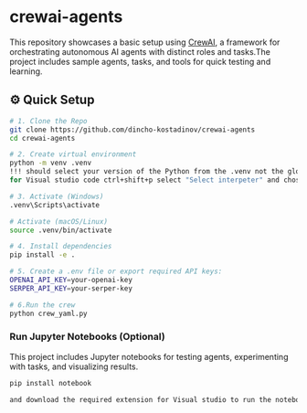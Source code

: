# crewai-agents
This repository showcases a basic setup using [CrewAI](https://github.com/joaomdmoura/crewai), a framework for orchestrating autonomous AI agents with distinct roles and tasks.The project includes sample agents, tasks, and tools for quick testing and learning.

## ⚙️ Quick Setup

```bash
# 1. Clone the Repo
git clone https://github.com/dincho-kostadinov/crewai-agents
cd crewai-agents

# 2. Create virtual environment
python -m venv .venv
!!! should select your version of the Python from the .venv not the global one.
for Visual studio code ctrl+shift+p select "Select interpeter" and chose the python from .venv/Scripts/python.exe 

# 3. Activate (Windows)
.venv\Scripts\activate

# Activate (macOS/Linux)
source .venv/bin/activate

# 4. Install dependencies
pip install -e .

# 5. Create a .env file or export required API keys:
OPENAI_API_KEY=your-openai-key
SERPER_API_KEY=your-serper-key

# 6.Run the crew
python crew_yaml.py
```

### Run Jupyter Notebooks (Optional)
This project includes Jupyter notebooks for testing agents, experimenting with tasks, and visualizing results.

```bash
pip install notebook

and download the required extension for Visual studio to run the notebooks there.
